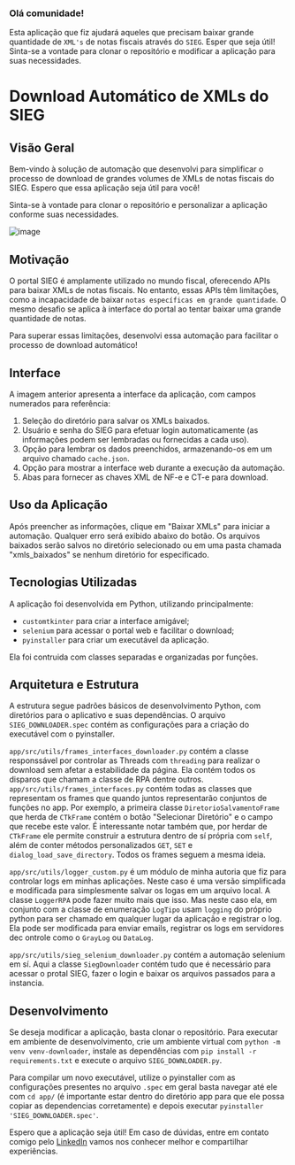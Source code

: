 ### Olá comunidade!
Esta aplicação que fiz ajudará aqueles que precisam baixar grande quantidade de `XML's` de notas fiscais através do `SIEG`. Esper que seja útil!
Sinta-se a vontade para clonar o repositório e modificar a aplicação para suas necessidades.

# Download Automático de XMLs do SIEG

## Visão Geral
Bem-vindo à solução de automação que desenvolvi para simplificar o processo de download de grandes volumes de XMLs de notas fiscais do SIEG. Espero que essa aplicação seja útil para você!

Sinta-se à vontade para clonar o repositório e personalizar a aplicação conforme suas necessidades.

![image](https://github.com/paulo-henrique-phcm/python-rpa-exe-download-xml-sieg/assets/56412714/9294a56e-6a15-4429-bde9-8444b1b987a5)

## Motivação
O portal SIEG é amplamente utilizado no mundo fiscal, oferecendo APIs para baixar XMLs de notas fiscais. No entanto, essas APIs têm limitações, como a incapacidade de baixar `notas específicas em grande quantidade`. O mesmo desafio se aplica à interface do portal ao tentar baixar uma grande quantidade de notas.

Para superar essas limitações, desenvolvi essa automação para facilitar o processo de download automático!

## Interface
A imagem anterior apresenta a interface da aplicação, com campos numerados para referência:
1. Seleção do diretório para salvar os XMLs baixados.
2. Usuário e senha do SIEG para efetuar login automaticamente (as informações podem ser lembradas ou fornecidas a cada uso).
3. Opção para lembrar os dados preenchidos, armazenando-os em um arquivo chamado `cache.json`.
4. Opção para mostrar a interface web durante a execução da automação.
5. Abas para fornecer as chaves XML de NF-e e CT-e para download.

## Uso da Aplicação
Após preencher as informações, clique em "Baixar XMLs" para iniciar a automação. Qualquer erro será exibido abaixo do botão. Os arquivos baixados serão salvos no diretório selecionado ou em uma pasta chamada "xmls_baixados" se nenhum diretório for especificado.

## Tecnologias Utilizadas
A aplicação foi desenvolvida em Python, utilizando principalmente:
- `customtkinter` para criar a interface amigável;
- `selenium` para acessar o portal web e facilitar o download;
- `pyinstaller` para criar um executável da aplicação.

Ela foi contruida com classes separadas e organizadas por funções.

## Arquitetura e Estrutura
A estrutura segue padrões básicos de desenvolvimento Python, com diretórios para o aplicativo e suas dependências. O arquivo `SIEG_DOWNLOADER.spec` contém as configurações para a criação do executável com o pyinstaller.

`app/src/utils/frames_interfaces_downloader.py` contém a classe responssável por controlar as Threads com `threading` para realizar o download sem afetar a estabilidade da página. Ela contém todos os disparos que chamam a classe de RPA dentre outros.
`app/src/utils/frames_interfaces.py` contém todas as classes que representam os frames que quando juntos representarão conjuntos de funções no app. Por exemplo, a primeira classe `DiretorioSalvamentoFrame` que herda de `CTkFrame` contém o botão "Selecionar Diretório" e o campo que recebe este valor.
É interessante notar também que, por herdar de `CTkFrame` ele permite construir a estrutura dentro de sí própria com `self`, além de conter métodos personalizados `GET`, `SET` e `dialog_load_save_directory`. Todos os frames seguem a mesma ideia.

`app/src/utils/logger_custom.py` é um módulo de minha autoria que fiz para controlar logs em minhas aplicações. Neste caso é uma versão simplificada e modificada para simplesmente salvar os logas em um arquivo local.
A classe `LoggerRPA` pode fazer muito mais que isso. Mas neste caso ela, em conjunto com a classe de enumeração `LogTipo` usam `logging` do próprio python para ser chamado em qualquer lugar da aplicação e registrar o log. Ela pode ser modificada para enviar emails, registrar os logs em servidores dec ontrole como o `GrayLog` ou `DataLog`.

`app/src/utils/sieg_selenium_downloader.py` contém a automação selenium em sí. Aqui a classe `SiegDownloader` contém tudo que é necessário para acessar o protal SIEG, fazer o login e baixar os arquivos passados para a instancia.



## Desenvolvimento
Se deseja modificar a aplicação, basta clonar o repositório. Para executar em ambiente de desenvolvimento, crie um ambiente virtual com `python -m venv venv-downloader`, instale as dependências com  `pip install -r requirements.txt` e execute o arquivo `SIEG_DOWNLOADER.py`.

Para compilar um novo executável, utilize o pyinstaller com as configurações presentes no arquivo `.spec` em geral basta navegar até ele com `cd app/` (é importante estar dentro do diretório app para que ele possa copiar as dependencias corretamente) e depois executar `pyinstaller 'SIEG_DOWNLOADER.spec'`.

Espero que a aplicação seja útil! Em caso de dúvidas, entre em contato comigo pelo [LinkedIn](https://www.linkedin.com/in/paulo-henrique-cassiano-machado) vamos nos conhecer melhor e compartilhar experiências.




